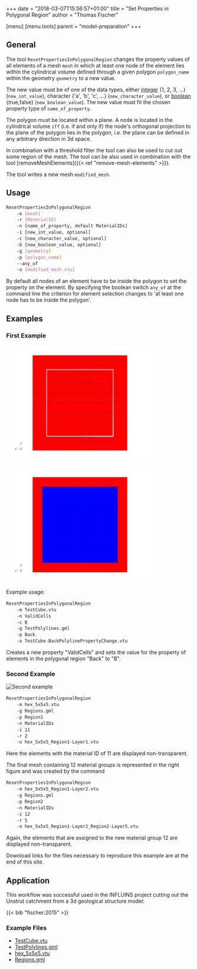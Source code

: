 +++
date = "2018-03-07T15:56:57+01:00"
title = "Set Properties in Polygonal Region"
author = "Thomas Fischer"

[menu]
  [menu.tools]
    parent = "model-preparation"
+++

## General

The tool `ResetPropertiesInPolygonalRegion` changes the property values of all elements of a mesh `mesh` in which at least one node of the element lies within the cylindrical volume defined through a given polygon `polygon_name` within the geometry `geometry` to a new value.

The new value must be of one of the data types, either [integer](https://en.wikipedia.org/wiki/Integer_(computer_science)) {1, 2, 3, ...} (`new_int_value`), character {'a', 'b', 'c', ...} (`new_character_value`), or [boolean](https://en.wikipedia.org/wiki/Boolean_data_type) {true,false} (`new_boolean_value`). The new value must fit the chosen property type of `name_of_property`.

The polygon must be located within a plane. A node is located in the cylindrical volume `iff` (i.e. if and only if) the node's orthogonal projection to the plane of the polygon lies in the polygon, i.e. the plane can be defined in any arbitrary direction in 3d space.

In combination with a threshold filter the tool can also be used to cut out some region of the mesh. The tool can be also used in combination with the tool [removeMeshElements]({{< ref "remove-mesh-elements" >}}).

The tool writes a new mesh `modified_mesh`.

## Usage

```bash
ResetPropertiesInPolygonalRegion
    -m [mesh]
    -r [MaterialID]
    -n [name_of_property, default MaterialIDs]
    -i [new_int_value, optional]
    -c [new_character_value, optional]
    -b [new_boolean_value, optional]
    -g [geometry]
    -p [polygon_name]
    --any_of
    -o [modified_mesh.vtu]
```

By default all nodes of an element have to be inside the polygon to set the
property on the element. By specifying the boolean switch `any_of` at the
command line the criterion for element selection changes to 'at least one
node has to be inside the polygon'.

## Examples

### First Example

![Input mesh](ResetPropertiesInPolygonalRegion-before.png "Shows the input mesh with the material ID 0 (red). Furthermore, the input polygon is sketched.")

![Result](ResetPropertiesInPolygonalRegion-result.png "Shows the result. The material ids for the mesh cells have at least one node within the polygonal region changed to the value 1 and are colored now in blue.")

Example usage:

```bash
ResetPropertiesInPolygonalRegion
    -m TestCube.vtu
    -n ValidCells
    -c B
    -g TestPolylines.gml
    -p Back
    -o TestCube-BackPolylinePropertyChange.vtu
```

Creates a new property "ValidCells" and sets the value for the property of elements in the polygonal region "Back" to "B".

### Second Example

![Second example](Example2.png "The left figure shows the input mesh (transparent) with the original 10 layers
symbolized by the different colours. At the bottom of the cube two regions are
depicted by their bounding polygons. The intermediate mesh in the middle figure
was generated by the following command:")

```bash
ResetPropertiesInPolygonalRegion
    -m hex_5x5x5.vtu
    -g Regions.gml
    -p Region1
    -n MaterialIDs
    -i 11
    -r 2
    -o hex_5x5x5_Region1-Layer1.vtu
```

Here the elements with the material ID of 11 are displayed non-transparent.

The final mesh containing 12 material groups is represented in the right figure
and was created by the command

```bash
ResetPropertiesInPolygonalRegion
    -m hex_5x5x5_Region1-Layer2.vtu
    -g Regions.gml
    -p Region2
    -n MaterialIDs
    -i 12
    -r 5
    -o hex_5x5x5_Region1-Layer2_Region2-Layer5.vtu
```

Again, the elements that are assigned to the new material group 12 are displayed
non-transparent.

Download links for the files necessary to reproduce this example are at the end
of this site.

## Application

This workflow was successful used in the INFLUINS project cutting out the Unstrut catchment from a 3d geological structure model:

{{< bib "fischer:2015" >}}

<div class='note'>

### Example Files

- [TestCube.vtu](TestCube.vtu)
- [TestPolylines.gml](TestPolylines.gml)
- [hex_5x5x5.vtu](hex_5x5x5.vtu)
- [Regions.gml](Regions.gml)

</div>
